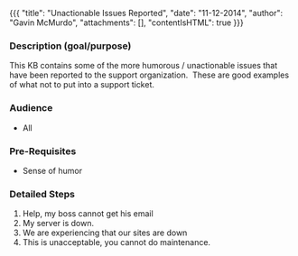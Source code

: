 {{{
  "title": "Unactionable Issues Reported",
  "date": "11-12-2014",
  "author": "Gavin McMurdo",
  "attachments": [],
  "contentIsHTML": true
}}}

<h3>Description (goal/purpose)</h3>
<p>This KB contains some of the more humorous / unactionable issues that have been reported to the support organization. &nbsp;These are good examples of what not to put into a support ticket.</p>
<h3>Audience</h3>
<ul>
  <li>All</li>
</ul>
<h3>Pre-Requisites</h3>
<ul>
  <li>Sense of humor</li>
</ul>
<h3>Detailed Steps</h3>
<ol>
  <li>Help, my boss cannot get his email</li>
  <li>My server is down.</li>
  <li>We are experiencing that our sites are down</li>
  <li>This is unacceptable, you cannot do maintenance. &nbsp;</li>
</ol>
<div>
  <br />
</div>